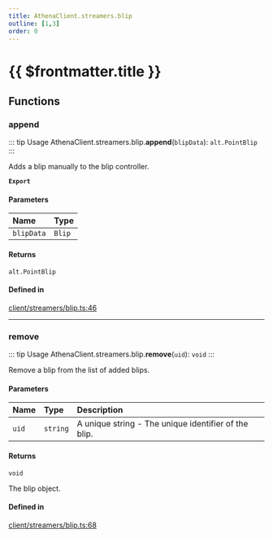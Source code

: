 ```yaml
---
title: AthenaClient.streamers.blip
outline: [1,3]
order: 0
---
```


# {{ $frontmatter.title }}


## Functions

### append

::: tip Usage
AthenaClient.streamers.blip.**append**(`blipData`): `alt.PointBlip`
:::

Adds a blip manually to the blip controller.

**`Export`**

#### Parameters

| Name | Type |
| :------ | :------ |
| `blipData` | `Blip` |

#### Returns

`alt.PointBlip`

#### Defined in

[client/streamers/blip.ts:46](https://github.com/Stuyk/altv-athena/blob/217ba5f/src/core/client/streamers/blip.ts#L46)

___

### remove

::: tip Usage
AthenaClient.streamers.blip.**remove**(`uid`): `void`
:::

Remove a blip from the list of added blips.

#### Parameters

| Name | Type | Description |
| :------ | :------ | :------ |
| `uid` | `string` | A unique string - The unique identifier of the blip. |

#### Returns

`void`

The blip object.

#### Defined in

[client/streamers/blip.ts:68](https://github.com/Stuyk/altv-athena/blob/217ba5f/src/core/client/streamers/blip.ts#L68)
